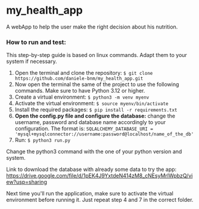 # my_health_app
A webApp to help the user make the right decision about his nutrition.
### How to run and test:
This step-by-step guide is based on linux commands. Adapt them to your system if necessary.

1. Open the terminal and clone the repository:
`$ git clone https://github.com/daniele-bnm/my_health_app.git`
2. Now open the terminal the same of the project to use the following commands. Make sure to have Python 3.12 or higher.
3. Create a virtual environment:
`$ python3 -m venv myenv`
4. Activate the virtual environment:
`$ source myenv/bin/activate`
5. Install the required packages:
`$ pip install -r requirements.txt`
6. **Open the config.py file and configure the database:**
change the username, password and database name accordingly to your configuration. The format is:
`SQLALCHEMY_DATABASE_URI = 'mysql+mysqlconnector://username:password@localhost/name_of_the_db'`
7. Run:
`$ python3 run.py`

Change the python3 command with the one of your python version and system.

Link to download the database with already some data to try the app: https://drive.google.com/file/d/1pEK4J9YxtdeN414zM8_cNEsyMrlWpbzQ/view?usp=sharing

Next time you'll run the application, make sure to activate the virtual environment before running it.
Just repeat step 4 and 7 in the correct folder.

